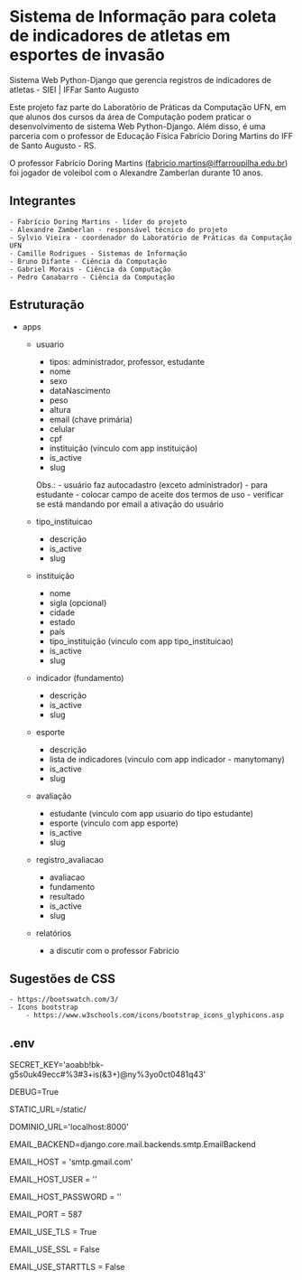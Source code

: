 # Sistema de Informação para coleta de indicadores de atletas em esportes de invasão

Sistema Web Python-Django que gerencia registros de indicadores de atletas - SIEI | IFFar Santo Augusto

Este projeto faz parte do Laboratório de Práticas da Computação UFN, em que alunos dos cursos da área de Computação podem praticar o desenvolvimento de sistema Web Python-Django. Além disso, é uma parceria com o professor de Educação Física Fabrício Doring Martins do IFF de Santo Augusto - RS.

O professor Fabrício Doring Martins (fabricio.martins@iffarroupilha.edu.br) foi jogador de voleibol com o Alexandre Zamberlan durante 10 anos.

## Integrantes
    - Fabrício Doring Martins - líder do projeto
    - Alexandre Zamberlan - responsável técnico do projeto
    - Sylvio Vieira - coordenador do Laboratório de Práticas da Computação UFN
    - Camille Rodrigues - Sistemas de Informação
    - Bruno Difante - Ciência da Computação
    - Gabriel Morais - Ciência da Computação
    - Pedro Canabarro - Ciência da Computação

## Estruturação

- apps
    - usuario
        - tipos: administrador, professor, estudante
        - nome
        - sexo
        - dataNascimento
        - peso
        - altura
        - email (chave primária)
        - celular
        - cpf
        - instituição (vinculo com app instituição)
        - is_active
        - slug

        Obs.:
            - usuário faz autocadastro (exceto administrador) - para estudante
                - colocar campo de aceite dos termos de uso
                - verificar se está mandando por email a ativação do usuário
    
    - tipo_instituicao
        - descrição
        - is_active
        - slug

    - instituição
        - nome
        - sigla (opcional)
        - cidade
        - estado
        - país
        - tipo_instituição (vinculo com app tipo_instituicao)
        - is_active
        - slug

    - indicador (fundamento) 
        - descrição                
        - is_active
        - slug
        
    - esporte
        - descrição
        - lista de indicadores (vinculo com app indicador - manytomany)
        - is_active
        - slug
        
    - avaliação
        - estudante (vinculo com app usuario do tipo estudante)
        - esporte (vinculo com app esporte)
        - is_active
        - slug

    - registro_avaliacao
        - avaliacao
        - fundamento
        - resultado
        - is_active
        - slug

    - relatórios
        - a discutir com o professor Fabrício
        

## Sugestões de CSS
    - https://bootswatch.com/3/
    - Icons bootstrap 
        - https://www.w3schools.com/icons/bootstrap_icons_glyphicons.asp

## .env

SECRET_KEY='aoabb!bk-g5s0uk49ecc#%3#3+is(&3+)@ny%3yo0ct0481q43'

DEBUG=True

STATIC_URL=/static/

DOMINIO_URL='localhost:8000'

EMAIL_BACKEND=django.core.mail.backends.smtp.EmailBackend

EMAIL_HOST = 'smtp.gmail.com'

EMAIL_HOST_USER = ''

EMAIL_HOST_PASSWORD = ''

EMAIL_PORT = 587

EMAIL_USE_TLS = True

EMAIL_USE_SSL = False

EMAIL_USE_STARTTLS = False

